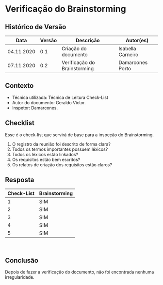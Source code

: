 # Verificação do Brainstorming

## Histórico de Versão
<table class="table table-striped border">
    <thead>
        <th>Data</th>   
        <th>Versão </th> 
        <th>Descrição</th> 
        <th>Autor(es)</th>
    </thead>
    <tbody>
        <tr>
            <td> 04.11.2020 </td>
            <td>  0.1   </td>
            <td> Criação do documento</td>
            <td> Isabella Carneiro </td>
        </tr>
        <tr>
            <td> 07.11.2020 </td>
            <td>  0.2   </td>
            <td> Verificação do Brainstorming</td>
            <td> Damarcones Porto </td>
        </tr>
    </tbody>
</table>


## Contexto
- Técnica utilizada: Técnica de Leitura Check-List
- Autor do documento: Geraldo Victor.
- Inspetor: Damarcones.


## Checklist
Esse é o check-list que servirá de base para a inspeção do Brainstorming.
<br>

1. O registro da reunião foi descrito de forma clara?
2. Todos os termos importantes possuem léxicos?
3. Todos os léxicos estão linkados?
4. Os requisitos estão bem escritos?
5. Os relatos de criação dos requisitos estão claros?

## Resposta

<table class="table table-striped border">
    <thead>
        <th>Check-List</th>
		<th>Brainstorming</th>
    </thead>
    <tbody>
        <tr>
            <td>1</td>
            <td>SIM</td>
        </tr>
        <tr>
            <td>2</td>
            <td>SIM</td>
        </tr>
        <tr>
            <td>3</td>
            <td>SIM</td>
        </tr>
        <tr>
            <td>4</td>
            <td>SIM</td>
        </tr>
        <tr>
            <td>5</td>
            <td>SIM</td>
        </tr>
    </tbody>
</table> 
<br>

## Conclusão
Depois de fazer a verificação do documento, não foi encontrada nenhuma irregularidade.
